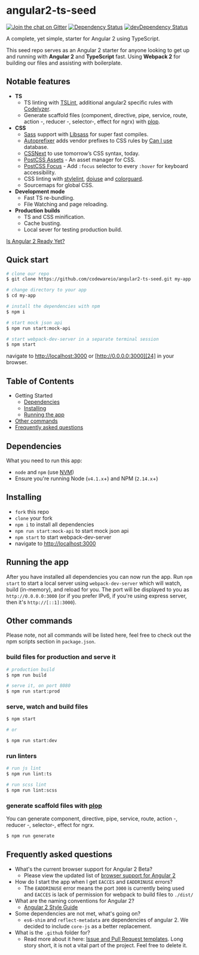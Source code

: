 # angular2-ts-seed

[![Join the chat on Gitter](https://badges.gitter.im/codewareio/angular2-ts-seed.svg)][41]
[![Dependency Status](https://david-dm.org/codewareio/angular2-ts-seed/status.svg)][1] 
[![devDependency Status](https://david-dm.org/codewareio/angular2-ts-seed/dev-status.svg)][2]

A complete, yet simple, starter for Angular 2 using TypeScript.

This seed repo serves as an Angular 2 starter for anyone looking to get up and running with **Angular 2** and 
**TypeScript** fast. Using **Webpack 2** for building our files and assisting with boilerplate.

## Notable features
* **TS**
  * TS linting with [TSLint][15], additional angular2 specific rules with [Codelyzer][16].
  * Generate scaffold files (component, directive, pipe, service, route, action -, reducer -, selector-, effect for ngrx)
    with [plop][47].
* **CSS**
  * [Sass][4] support with [Libsass][5] for super fast compiles.
  * [Autoprefixer][6] adds vendor prefixes to CSS rules by [Can I use][7] database.
  * [CSSNext][8] to use tomorrow’s CSS syntax, today.
  * [PostCSS Assets][9] - An asset manager for CSS.
  * [PostCSS Focus][9] - Add `:focus` selector to every `:hover` for keyboard accessibility.
  * CSS linting with [stylelint][10], [doiuse][11] and [colorguard][12].
  * Sourcemaps for global CSS.
* **Development mode**
  * Fast TS re-bundling.
  * File Watching and page reloading.
* **Production builds**
  * TS and CSS minification.
  * Cache busting.
  * Local sever for testing production build.

[Is Angular 2 Ready Yet?][22]

## Quick start

```sh
# clone our repo
$ git clone https://github.com/codewareio/angular2-ts-seed.git my-app

# change directory to your app
$ cd my-app

# install the dependencies with npm
$ npm i

# start mock json api
$ npm run start:mock-api

# start webpack-dev-server in a separate terminal session
$ npm start
```
navigate to [http://localhost:3000][23] or [http://0.0.0.0:3000][24] in your browser.

## Table of Contents

* Getting Started
  * [Dependencies](#dependencies)
  * [Installing](#installing)
  * [Running the app](#running-the-app)
* [Other commands](#other-commands)
* [Frequently asked questions](#frequently-asked-questions)


## Dependencies

What you need to run this app:

* `node` and `npm` (use [NVM][25])
* Ensure you're running Node (`v4.1.x`+) and NPM (`2.14.x`+)


## Installing

* `fork` this repo
* `clone` your fork
* `npm i` to install all dependencies
* `npm run start:mock-api` to start mock json api
* `npm start` to start webpack-dev-server
* navigate to [http://localhost:3000][23]

## Running the app

After you have installed all dependencies you can now run the app. Run `npm start` to start a local server using 
`webpack-dev-server` which will watch, build (in-memory), and reload for you. The port will be displayed to you 
as `http://0.0.0.0:3000` (or if you prefer IPv6, if you're using express server, then it's `http://[::1]:3000`).


## Other commands

Please note, not all commands will be listed here, feel free to check out the npm scripts section in `package.json`.

### build files for production and serve it

```sh
# production build
$ npm run build

# serve it, on port 8080
$ npm run start:prod
```

### serve, watch and build files

```sh
$ npm start

# or

$ npm run start:dev
```

### run linters

```sh
# run js lint
$ npm run lint:ts

# run scss lint
$ npm run lint:scss
```

### generate scaffold files with [plop][47]

You can generate component, directive, pipe, service, route, action -, reducer -, selector-, effect for ngrx.

```sh
$ npm run generate
```

## Frequently asked questions

* What's the current browser support for Angular 2 Beta?
  * Please view the updated list of [browser support for Angular 2][27]
* How do I start the app when I get `EACCES` and `EADDRINUSE` errors?
  * The `EADDRINUSE` error means the port `3000` is currently being used and `EACCES` is lack of permission for webpack 
    to build files to `./dist/`
* What are the naming conventions for Angular 2?
  * [Angular 2 Style Guide][30]
* Some dependencies are not met, what's going on?
  * `es6-shim` and `reflect-metadata` are dependencies of angular 2. We decided to include `core-js` as a better replacement.
* What is the `.github` folder for?
  * Read more about it here: [Issue and Pull Request templates][42]. Long story short, it is not a vital part of the 
    project. Feel free to delete it.



[1]: https://david-dm.org/codewareio/angular2-es-seed#info=dependencies
[2]: https://david-dm.org/codewareio/angular2-es-seed#info=devDependencies
[3]: https://github.com/postcss/postcss
[4]: http://sass-lang.com/
[5]: http://sass-lang.com/libsass
[6]: https://github.com/postcss/autoprefixer
[7]: http://caniuse.com/
[8]: http://cssnext.io/
[9]: https://github.com/assetsjs/postcss-assets
[10]: http://stylelint.io/
[11]: http://www.doiuse.com/
[12]: https://github.com/SlexAxton/css-colorguard
[13]: http://babeljs.io/
[14]: https://github.com/tc39/ecma262#current-proposals
[15]: http://palantir.github.io/tslint/
[16]: https://github.com/mgechev/codelyzer
[//]: # ([17]:) 
[18]: http://jasmine.github.io/
[19]: http://karma-runner.github.io/
[20]: https://github.com/gotwarlost/istanbul
[21]: https://angular.github.io/protractor/
[22]: http://splintercode.github.io/is-angular-2-ready/
[23]: http://localhost:3000
[24]: http://0.0.0.0:3000
[25]: https://github.com/creationix/nvm/
[26]: https://github.com/angular/protractor/blob/master/docs/debugging.md#testing-out-protractor-interactively
[27]: https://github.com/angularclass/awesome-angular2#current-browser-support-for-angular-2
[28]: /src/app/home/home.spec.js
[29]: /config/webpack.js#L48
[30]: https://angular.io/docs/ts/latest/guide/style-guide.html
[31]: https://github.com/codewareio/angular2-es-seed/wiki/How-do-I-async-load-a-component-with-AsyncRoute
[32]: https://github.com/AngularClass/
[33]: https://github.com/AngularClass/angular2-webpack-starter/
[34]: https://github.com/preboot/
[35]: https://github.com/preboot/angular2-webpack/
[36]: https://github.com/AngularClass/angular2-webpack-starter/issues/215
[37]: https://github.com/AngularClass/angular2-webpack-starter/issues/214#event-511768416
[38]: http://www.typescriptlang.org/
[39]: https://github.com/mgechev/angular2-seed/
[40]: https://github.com/AngularClass/angular2-webpack-starter/issues/130#issuecomment-158872648
[41]: https://gitter.im/codewareio/angular2-ts-seed?utm_source=badge&utm_medium=badge&utm_campaign=pr-badge&utm_content=badge
[42]: https://github.com/blog/2111-issue-and-pull-request-templates
[43]: https://github.com/webpack/webpack/issues/91
[44]: https://github.com/mgechev/angular2-style-guide
[45]: https://github.com/ngrx/store
[46]: https://github.com/ngrx/store/issues/94
[47]: https://github.com/amwmedia/plop
[48]: https://github.com/postcss/postcss-focus
